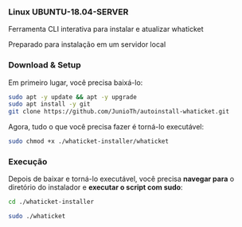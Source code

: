 ### Linux UBUNTU-18.04-SERVER

Ferramenta CLI interativa para instalar e atualizar whaticket

Preparado para instalação em um servidor local 

### Download & Setup

Em primeiro lugar, você precisa baixá-lo:


```bash
sudo apt -y update && apt -y upgrade
sudo apt install -y git
git clone https://github.com/JunioTh/autoinstall-whaticket.git
```

Agora, tudo o que você precisa fazer é torná-lo executável:

```bash
sudo chmod +x ./whaticket-installer/whaticket
```

### Execução

Depois de baixar e torná-lo executável, você precisa **navegar para** o diretório do instalador e **executar o script com sudo**:

```bash
cd ./whaticket-installer
```

```bash
sudo ./whaticket
```
